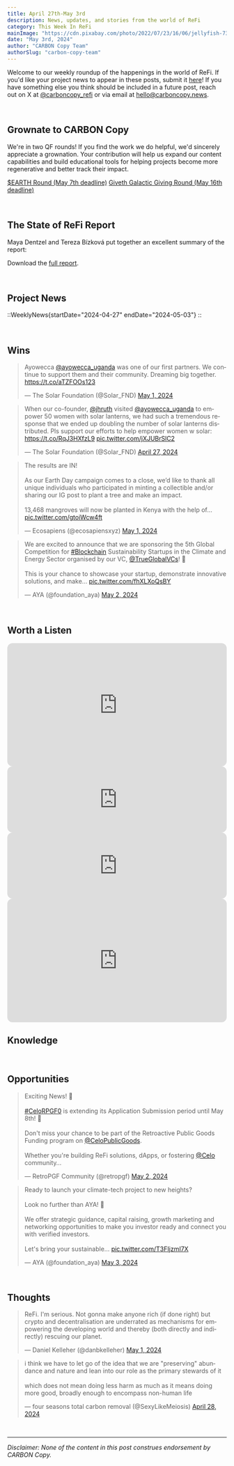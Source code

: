 ```yaml
---
title: April 27th-May 3rd
description: News, updates, and stories from the world of ReFi
category: This Week In ReFi
mainImage: "https://cdn.pixabay.com/photo/2022/07/23/16/06/jellyfish-7340188_1280.jpg"
date: "May 3rd, 2024"
author: "CARBON Copy Team"
authorSlug: "carbon-copy-team"
---
```


Welcome to our weekly roundup of the happenings in the world of ReFi. If you'd like your project news to appear in these posts, submit it [here](https://baserow.io/form/Bvg1VhbZvYjYDyylflMoYvqPA7Gogg1GDeTjzO8ku-o)! If you have something else you think should be included in a future post, reach out on X at [@carboncopy_refi](https://x.com/carboncopy_refi) or via email at hello@carboncopy.news.

<br>

## Grownate to CARBON Copy

We're in two QF rounds! If you find the work we do helpful, we'd sincerely appreciate a grownation. Your contribution will help us expand our content capabilities and build educational tools for helping projects become more regenerative and better track their impact. 

<a href="https://explorer.gitcoin.co/#/round/42161/35/18" class="btn btn-primary me-3">$EARTH Round (May 7th deadline)</a>
<a href="https://giveth.io/project/carbon-copy" class="btn btn-primary">Giveth Galactic Giving Round (May 16th deadline)</a>

<br>

## The State of ReFi Report

Maya Dentzel and Tereza Bízková put together an excellent summary of the report:

<!-- ::LinkPreview{url="https://mirror.xyz/refidao.eth/773-LX8Jl5-Snk4lRVABzJTNXjnPgVcHjglPcvdInZY"}
:: -->

Download the <a href="/reports/The%20State%20of%20ReFi%20Report%202024.pdf" target="_blank">full report</a>.

<br>

## Project News

::WeeklyNews{startDate="2024-04-27" endDate="2024-05-03"}
::

<br>

## Wins

<blockquote class="twitter-tweet"><p lang="en" dir="ltr">Ayowecca <a href="https://twitter.com/ayowecca_uganda?ref_src=twsrc%5Etfw">@ayowecca_uganda</a> was one of our first partners. We continue to support them and their community. Dreaming big together. <a href="https://t.co/aTZFOOs123">https://t.co/aTZFOOs123</a></p>&mdash; The Solar Foundation (@Solar_FND) <a href="https://twitter.com/Solar_FND/status/1785802159176532166?ref_src=twsrc%5Etfw">May 1, 2024</a></blockquote>

<blockquote class="twitter-tweet"><p lang="en" dir="ltr">When our co-founder, <a href="https://twitter.com/jhruth?ref_src=twsrc%5Etfw">@jhruth</a> visited <a href="https://twitter.com/ayowecca_uganda?ref_src=twsrc%5Etfw">@ayowecca_uganda</a> to empower 50 women with solar lanterns, we had such a tremendous response that we ended up doubling the number of solar lanterns distributed. Pls support our efforts to help empower women w solar: <a href="https://t.co/RqJ3HXfzL9">https://t.co/RqJ3HXfzL9</a> <a href="https://t.co/jXJUBrSlC2">pic.twitter.com/jXJUBrSlC2</a></p>&mdash; The Solar Foundation (@Solar_FND) <a href="https://twitter.com/Solar_FND/status/1784329797537284109?ref_src=twsrc%5Etfw">April 27, 2024</a></blockquote>

<blockquote class="twitter-tweet"><p lang="en" dir="ltr">The results are IN!<br><br>As our Earth Day campaign comes to a close, we’d like to thank all unique individuals who participated in minting a collectible and/or sharing our IG post to plant a tree and make an impact.<br><br>13,468 mangroves will now be planted in Kenya with the help of… <a href="https://t.co/gtoiWcw4ft">pic.twitter.com/gtoiWcw4ft</a></p>&mdash; Ecosapiens (@ecosapiensxyz) <a href="https://twitter.com/ecosapiensxyz/status/1785741912999129592?ref_src=twsrc%5Etfw">May 1, 2024</a></blockquote>

<blockquote class="twitter-tweet"><p lang="en" dir="ltr">We are excited to announce that we are sponsoring the 5th Global Competition for <a href="https://twitter.com/hashtag/Blockchain?src=hash&amp;ref_src=twsrc%5Etfw">#Blockchain</a> Sustainability Startups in the Climate and Energy Sector organised by our VC, <a href="https://twitter.com/TrueGlobalVCs?ref_src=twsrc%5Etfw">@TrueGlobalVCs</a>! 🚀<br><br>This is your chance to showcase your startup, demonstrate innovative solutions, and make… <a href="https://t.co/fhXLXoQsBY">pic.twitter.com/fhXLXoQsBY</a></p>&mdash; AYA (@foundation_aya) <a href="https://twitter.com/foundation_aya/status/1786022289215009042?ref_src=twsrc%5Etfw">May 2, 2024</a></blockquote>

<br>

## Worth a Listen

<iframe width="100%" style="border-radius:12px; aspect-ratio: 16/9" src="https://www.youtube.com/embed/68Ek5SB7a_U?si=5hd77u8H3ql-JG1d" title="YouTube video player" frameborder="0" allow="accelerometer; autoplay; clipboard-write; encrypted-media; gyroscope; picture-in-picture; web-share" referrerpolicy="strict-origin-when-cross-origin" allowfullscreen></iframe>

<br>

<iframe style="border-radius:12px" src="https://open.spotify.com/embed/episode/0pDM3u8MAJrhJNOuVgtHyT?utm_source=generator" width="100%" height="152" frameBorder="0" allowfullscreen="" allow="autoplay; clipboard-write; encrypted-media; fullscreen; picture-in-picture" loading="lazy"></iframe>

<br>

<iframe style="border-radius:12px" src="https://open.spotify.com/embed/episode/4XCCtUskBjMmIOgC0EAqdx?utm_source=generator" width="100%" height="152" frameBorder="0" allowfullscreen="" allow="autoplay; clipboard-write; encrypted-media; fullscreen; picture-in-picture" loading="lazy"></iframe>

<br>

<iframe width="100%" style="border-radius:12px; aspect-ratio: 16/9" src="https://www.youtube.com/embed/JwKQw9p1wFs?si=03dZ8otQgRwJa2SE" title="YouTube video player" frameborder="0" allow="accelerometer; autoplay; clipboard-write; encrypted-media; gyroscope; picture-in-picture; web-share" referrerpolicy="strict-origin-when-cross-origin" allowfullscreen></iframe>

<br>

## Knowledge

<!-- ::LinkPreview{url="https://messari.io/report/state-of-celo-q1-2024"}
:: -->

<!-- ::LinkPreview{url="https://eco-asset-research-2024-y081yk5.gamma.site/"}
:: -->

<br>

## Opportunities

<blockquote class="twitter-tweet"><p lang="en" dir="ltr">Exciting News! 🌟<br><br> <a href="https://twitter.com/hashtag/CeloRPGF0?src=hash&amp;ref_src=twsrc%5Etfw">#CeloRPGF0</a> is extending its Application Submission period until May 8th! 📅 <br><br>Don&#39;t miss your chance to be part of the Retroactive Public Goods Funding program on <a href="https://twitter.com/CeloPublicGoods?ref_src=twsrc%5Etfw">@CeloPublicGoods</a>. <br><br>Whether you&#39;re building ReFi solutions, dApps, or fostering <a href="https://twitter.com/Celo?ref_src=twsrc%5Etfw">@Celo</a> community…</p>&mdash; RetroPGF Community (@retropgf) <a href="https://twitter.com/retropgf/status/1786041217244959070?ref_src=twsrc%5Etfw">May 2, 2024</a></blockquote>

<blockquote class="twitter-tweet"><p lang="en" dir="ltr">Ready to launch your climate-tech project to new heights? <br><br>Look no further than AYA! 🌱<br><br>We offer strategic guidance, capital raising, growth marketing and networking opportunities to make you investor ready and connect you with verified investors.<br><br>Let&#39;s bring your sustainable… <a href="https://t.co/T3FIjzmI7X">pic.twitter.com/T3FIjzmI7X</a></p>&mdash; AYA (@foundation_aya) <a href="https://twitter.com/foundation_aya/status/1786346906085462150?ref_src=twsrc%5Etfw">May 3, 2024</a></blockquote>

<br>

## Thoughts

<blockquote class="twitter-tweet"><p lang="en" dir="ltr">ReFi. I&#39;m serious. Not gonna make anyone rich (if done right) but crypto and decentralisation are underrated as mechanisms for empowering the developing world and thereby (both directly and indirectly) rescuing our planet.</p>&mdash; Daniel Kelleher (@danbkelleher) <a href="https://twitter.com/danbkelleher/status/1785663091570532591?ref_src=twsrc%5Etfw">May 1, 2024</a></blockquote>

<blockquote class="twitter-tweet"><p lang="en" dir="ltr">i think we have to let go of the idea that we are &quot;preserving&quot; abundance and nature and lean into our role as the primary stewards of it<br><br>which does not mean doing less harm as much as it means doing more good, broadly enough to encompass non-human life</p>&mdash; four seasons total carbon removal (@SexyLikeMeiosis) <a href="https://twitter.com/SexyLikeMeiosis/status/1784655093989564863?ref_src=twsrc%5Etfw">April 28, 2024</a></blockquote>
    
<br>

***

*Disclaimer: None of the content in this post construes endorsement by CARBON Copy.*  
